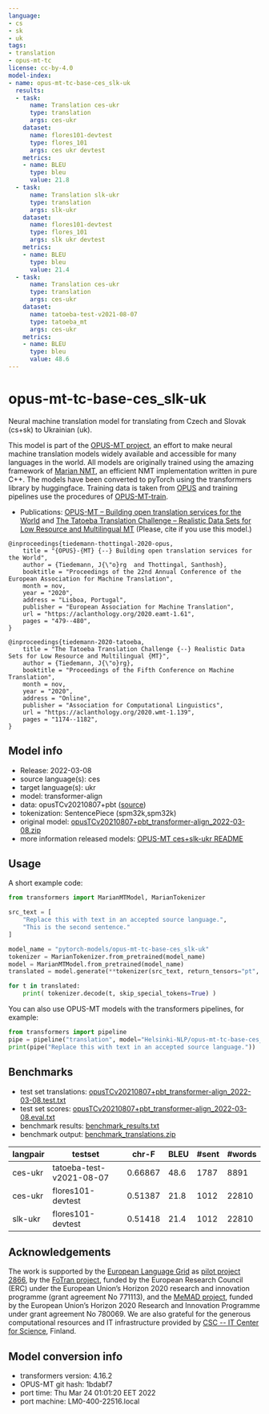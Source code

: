 ```yaml
---
language:
- cs
- sk
- uk
tags:
- translation
- opus-mt-tc
license: cc-by-4.0
model-index:
- name: opus-mt-tc-base-ces_slk-uk
  results:
  - task:
      name: Translation ces-ukr
      type: translation
      args: ces-ukr
    dataset:
      name: flores101-devtest
      type: flores_101
      args: ces ukr devtest
    metrics:
    - name: BLEU
      type: bleu
      value: 21.8
  - task:
      name: Translation slk-ukr
      type: translation
      args: slk-ukr
    dataset:
      name: flores101-devtest
      type: flores_101
      args: slk ukr devtest
    metrics:
    - name: BLEU
      type: bleu
      value: 21.4
  - task:
      name: Translation ces-ukr
      type: translation
      args: ces-ukr
    dataset:
      name: tatoeba-test-v2021-08-07
      type: tatoeba_mt
      args: ces-ukr
    metrics:
    - name: BLEU
      type: bleu
      value: 48.6
---
```

# opus-mt-tc-base-ces_slk-uk

Neural machine translation model for translating from Czech and Slovak (cs+sk) to Ukrainian (uk).

This model is part of the [OPUS-MT project](https://github.com/Helsinki-NLP/Opus-MT), an effort to make neural machine translation models widely available and accessible for many languages in the world. All models are originally trained using the amazing framework of [Marian NMT](https://marian-nmt.github.io/), an efficient NMT implementation written in pure C++. The models have been converted to pyTorch using the transformers library by huggingface. Training data is taken from [OPUS](https://opus.nlpl.eu/) and training pipelines use the procedures of [OPUS-MT-train](https://github.com/Helsinki-NLP/Opus-MT-train).

* Publications: [OPUS-MT – Building open translation services for the World](https://aclanthology.org/2020.eamt-1.61/) and [The Tatoeba Translation Challenge – Realistic Data Sets for Low Resource and Multilingual MT](https://aclanthology.org/2020.wmt-1.139/) (Please, cite if you use this model.)

```
@inproceedings{tiedemann-thottingal-2020-opus,
    title = "{OPUS}-{MT} {--} Building open translation services for the World",
    author = {Tiedemann, J{\"o}rg  and Thottingal, Santhosh},
    booktitle = "Proceedings of the 22nd Annual Conference of the European Association for Machine Translation",
    month = nov,
    year = "2020",
    address = "Lisboa, Portugal",
    publisher = "European Association for Machine Translation",
    url = "https://aclanthology.org/2020.eamt-1.61",
    pages = "479--480",
}

@inproceedings{tiedemann-2020-tatoeba,
    title = "The Tatoeba Translation Challenge {--} Realistic Data Sets for Low Resource and Multilingual {MT}",
    author = {Tiedemann, J{\"o}rg},
    booktitle = "Proceedings of the Fifth Conference on Machine Translation",
    month = nov,
    year = "2020",
    address = "Online",
    publisher = "Association for Computational Linguistics",
    url = "https://aclanthology.org/2020.wmt-1.139",
    pages = "1174--1182",
}
```

## Model info

* Release: 2022-03-08
* source language(s): ces
* target language(s): ukr
* model: transformer-align
* data: opusTCv20210807+pbt ([source](https://github.com/Helsinki-NLP/Tatoeba-Challenge))
* tokenization: SentencePiece (spm32k,spm32k)
* original model: [opusTCv20210807+pbt_transformer-align_2022-03-08.zip](https://object.pouta.csc.fi/Tatoeba-MT-models/ces+slk-ukr/opusTCv20210807+pbt_transformer-align_2022-03-08.zip)
* more information released models: [OPUS-MT ces+slk-ukr README](https://github.com/Helsinki-NLP/Tatoeba-Challenge/tree/master/models/ces+slk-ukr/README.md)

## Usage

A short example code:

```python
from transformers import MarianMTModel, MarianTokenizer

src_text = [
    "Replace this with text in an accepted source language.",
    "This is the second sentence."
]

model_name = "pytorch-models/opus-mt-tc-base-ces_slk-uk"
tokenizer = MarianTokenizer.from_pretrained(model_name)
model = MarianMTModel.from_pretrained(model_name)
translated = model.generate(**tokenizer(src_text, return_tensors="pt", padding=True))

for t in translated:
    print( tokenizer.decode(t, skip_special_tokens=True) )
```

You can also use OPUS-MT models with the transformers pipelines, for example:

```python
from transformers import pipeline
pipe = pipeline("translation", model="Helsinki-NLP/opus-mt-tc-base-ces_slk-uk")
print(pipe("Replace this with text in an accepted source language."))
```

## Benchmarks

* test set translations: [opusTCv20210807+pbt_transformer-align_2022-03-08.test.txt](https://object.pouta.csc.fi/Tatoeba-MT-models/ces+slk-ukr/opusTCv20210807+pbt_transformer-align_2022-03-08.test.txt)
* test set scores: [opusTCv20210807+pbt_transformer-align_2022-03-08.eval.txt](https://object.pouta.csc.fi/Tatoeba-MT-models/ces+slk-ukr/opusTCv20210807+pbt_transformer-align_2022-03-08.eval.txt)
* benchmark results: [benchmark_results.txt](benchmark_results.txt)
* benchmark output: [benchmark_translations.zip](benchmark_translations.zip)

| langpair | testset | chr-F | BLEU  | #sent | #words |
|----------|---------|-------|-------|-------|--------|
| ces-ukr | tatoeba-test-v2021-08-07 | 0.66867 | 48.6 | 1787 | 8891 |
| ces-ukr | flores101-devtest | 0.51387 | 21.8 | 1012 | 22810 |
| slk-ukr | flores101-devtest | 0.51418 | 21.4 | 1012 | 22810 |

## Acknowledgements

The work is supported by the [European Language Grid](https://www.european-language-grid.eu/) as [pilot project 2866](https://live.european-language-grid.eu/catalogue/#/resource/projects/2866), by the [FoTran project](https://www.helsinki.fi/en/researchgroups/natural-language-understanding-with-cross-lingual-grounding), funded by the European Research Council (ERC) under the European Union’s Horizon 2020 research and innovation programme (grant agreement No 771113), and the [MeMAD project](https://memad.eu/), funded by the European Union’s Horizon 2020 Research and Innovation Programme under grant agreement No 780069. We are also grateful for the generous computational resources and IT infrastructure provided by [CSC -- IT Center for Science](https://www.csc.fi/), Finland.

## Model conversion info

* transformers version: 4.16.2
* OPUS-MT git hash: 1bdabf7
* port time: Thu Mar 24 01:01:20 EET 2022
* port machine: LM0-400-22516.local
